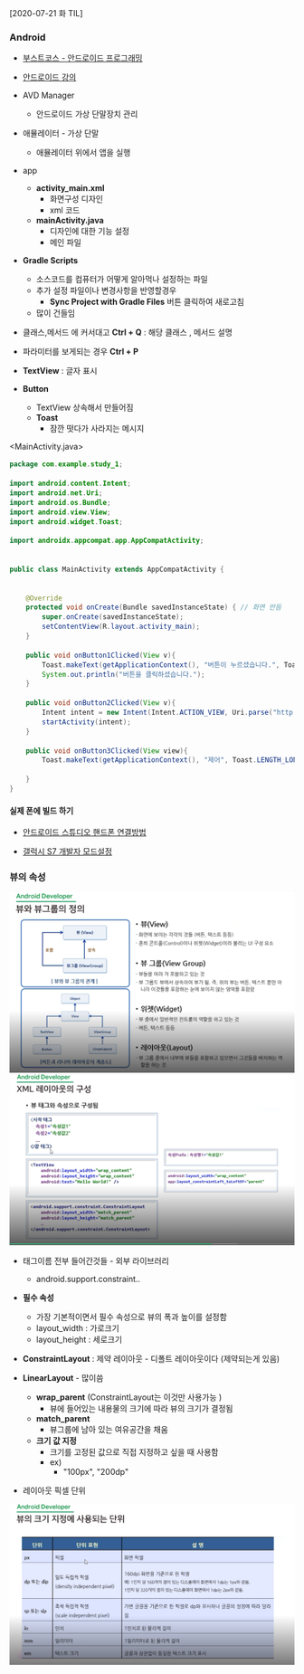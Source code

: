 [2020-07-21 화 TIL]

### Android

- [부스트코스 - 안드로이드 프로그래밍](https://www.edwith.org/boostcourse-android/lecture/38723/)

- [안드로이드 강의](https://www.youtube.com/playlist?list=PLC51MBz7PMyyyR2l4gGBMFMMUfYmBkZxm)

- AVD Manager
  - 안드로이드 가상 단말장치 관리

- 애뮬레이터 - 가상 단말 
  - 애뮬레이터 위에서 앱을 실행 



- app
  - **activity_main.xml** 
    - 화면구성 디자인
    - xml 코드
  - **mainActivity.java**
    - 디자인에 대한 기능 설정
    - 메인 파일 

- **Gradle Scripts**
  - 소스코드를 컴퓨터가 어떻게 알아먹나 설정하는 파일 
  - 추가 설정 파일이나 변경사항을 반영할경우 
    - **Sync Project with Gradle Files** 버튼 클릭하여 새로고침 
  - 많이 건들임 



- 클래스,메서드 에 커서대고 **Ctrl + Q** : 해당 클래스 , 메서드 설명 

- 파라미터를 보게되는 경우 **Ctrl + P**



- **TextView** : 글자 표시 

- **Button**
  - TextView 상속해서 만들어짐 
  - **Toast**
    - 잠깐 떳다가 사라지는 메시지 



<MainActivity.java>

```java
package com.example.study_1;

import android.content.Intent;
import android.net.Uri;
import android.os.Bundle;
import android.view.View;
import android.widget.Toast;

import androidx.appcompat.app.AppCompatActivity;


public class MainActivity extends AppCompatActivity {


    @Override
    protected void onCreate(Bundle savedInstanceState) { // 화면 만듬 
        super.onCreate(savedInstanceState);
        setContentView(R.layout.activity_main);
    }

    public void onButton1Clicked(View v){
        Toast.makeText(getApplicationContext(), "버튼이 누르셨습니다.", Toast.LENGTH_LONG).show();
        System.out.println("버튼을 클릭하셨습니다.");
    }

    public void onButton2Clicked(View v){
        Intent intent = new Intent(Intent.ACTION_VIEW, Uri.parse("http://m.naver.com"));
        startActivity(intent);
    }

    public void onButton3Clicked(View view){
        Toast.makeText(getApplicationContext(), "제어", Toast.LENGTH_LONG).show();

    }
}
```



#### 실제 폰에 빌드 하기

- [안드로이드 스튜디오 핸드폰 연결방법](https://m.blog.naver.com/PostView.nhn?blogId=beaqon&logNo=221076390196&proxyReferer=https:%2F%2Fwww.google.com%2F)

- [갤럭시 S7 개발자 모드설정](https://nature2public.tistory.com/39)





### 뷰의 속성

<img src="./안드로이드 뷰개념.PNG">



<img src="./안드로이드 태그.PNG">

- 태그이름 전부 들어간것들 - 외부 라이브러리 
  - android.support.constraint..



- **필수 속성**
  - 가장 기본적이면서 필수 속성으로 뷰의 폭과 높이를 설정함 
  - layout_width : 가로크기
  - layout_height : 세로크기



- **ConstraintLayout** : 제약 레이아웃 - 디폴트 레이아웃이다 (제약되는게 있음)
- **LinearLayout** - 많이씀 
  - **wrap_parent** (ConstraintLayout는 이것만 사용가능 )
    - 뷰에 들어있는 내용물의 크기에 따라 뷰의 크기가 결정됨 
  - **match_parent**
    - 뷰그룹에 남아 있는 여유공간을 채움 
  - **크기 값 지정**
    - 크기를 고정된 값으로 직접 지정하고 싶을 때 사용함 
    - ex) 
      - "100px", "200dp"



- 레이아웃 픽셀 단위

<img src="./레이아웃픽셀단위.PNG">